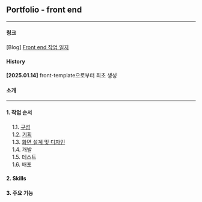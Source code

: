 ## Portfolio - front end

---

#### 링크

[Blog] [Front end 작업 일지](https://fbtmdwhd33.tistory.com/category/%5BProject%5D%20%ED%8F%AC%ED%8A%B8%ED%8F%B4%EB%A6%AC%EC%98%A4/Front%20end)

#### History

**[2025.01.14]** front-template으로부터 최초 생성

#### 소개

---

#### 1. 작업 순서

&nbsp;&nbsp;&nbsp;&nbsp;1.1. [구성](https://fbtmdwhd33.tistory.com/265)  
&nbsp;&nbsp;&nbsp;&nbsp;1.2. [기획](https://fbtmdwhd33.tistory.com/266)  
&nbsp;&nbsp;&nbsp;&nbsp;1.3. [화면 설계 및 디자인](https://fbtmdwhd33.tistory.com/267)  
&nbsp;&nbsp;&nbsp;&nbsp;1.4. 개발  
&nbsp;&nbsp;&nbsp;&nbsp;1.5. 테스트  
&nbsp;&nbsp;&nbsp;&nbsp;1.6. 배포  

#### 2. Skills

#### 3. 주요 기능
